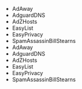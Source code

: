 * AdAway
* AdguardDNS
* AdZHosts
* EasyList
* EasyPrivacy
* SpamAssassinBillStearns
* AdAway
* AdguardDNS
* AdZHosts
* EasyList
* EasyPrivacy
* SpamAssassinBillStearns
